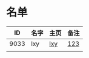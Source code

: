 
# 名单

|  ID    |  名字    |  主页    | 备注     |
| ---- | ---- | ---- | ---- |
|  9033  |  lxy  |  [lxy](9033.md)   |  [123](123.md)    |
|      |      |      |      |

